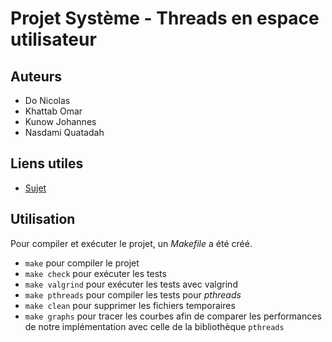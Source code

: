# Projet Système - Threads en espace utilisateur

## Auteurs

-   Do Nicolas
-   Khattab Omar
-   Kunow Johannes
-   Nasdami Quatadah

## Liens utiles

-   [Sujet](https://goglin.gitlabpages.inria.fr/enseirb-it202/)

## Utilisation

Pour compiler et exécuter le projet, un _Makefile_ a été créé.

-   `make` pour compiler le projet
-   `make check` pour exécuter les tests
-   `make valgrind` pour exécuter les tests avec valgrind
-   `make pthreads` pour compiler les tests pour _pthreads_
-   `make clean` pour supprimer les fichiers temporaires
-   `make graphs` pour tracer les courbes afin de comparer les performances de notre implémentation avec celle de la bibliothèque `pthreads`


